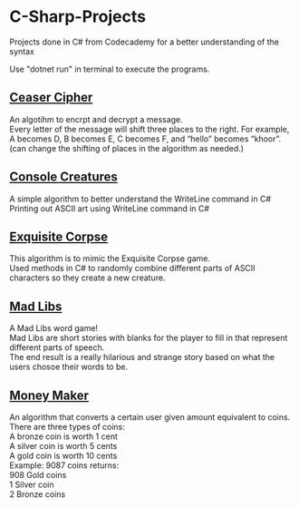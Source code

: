 # C-Sharp-Projects
Projects done in C# from Codecademy for a better understanding of the syntax   

Use "dotnet run" in terminal to execute the programs. 

## [Ceaser Cipher](https://github.com/aditya-tekale-99/C-Sharp-Projects/tree/main/Caesar%20Cipher)
An algotihm to encrpt and decrypt a message.  
Every letter of the message will shift three places to the right. For example, A becomes D, B becomes E, C becomes F, and “hello” becomes “khoor”.  
(can change the shifting of places in the algorithm as needed.)

## [Console Creatures](https://github.com/aditya-tekale-99/C-Sharp-Projects/tree/main/Console%20Creatures)
A simple algorithm to better understand the WriteLine command in C#  
Printing out ASCII art using WriteLine command in C# 

## [Exquisite Corpse](https://github.com/aditya-tekale-99/C-Sharp-Projects/tree/main/Exquisite%20Corpse)
This algorithm is to mimic the Exquisite Corpse game.   
Used methods in C# to randomly combine different parts of ASCII characters so they create a new creature.

## [Mad Libs](https://github.com/aditya-tekale-99/C-Sharp-Projects/tree/main/Mad%20Libs)
A Mad Libs word game!   
Mad Libs are short stories with blanks for the player to fill in that represent different parts of speech.   
The end result is a really hilarious and strange story based on what the users chosoe their words to be.  

## [Money Maker](https://github.com/aditya-tekale-99/C-Sharp-Projects/tree/main/Money%20Maker)
An algorithm that converts a certain user given amount equivalent to coins.  
There are three types of coins:  
  A bronze coin is worth 1 cent  
  A silver coin is worth 5 cents  
  A gold coin is worth 10 cents  
Example: 9087 coins returns:   
908 Gold coins  
1 Silver coin  
2 Bronze coins  
